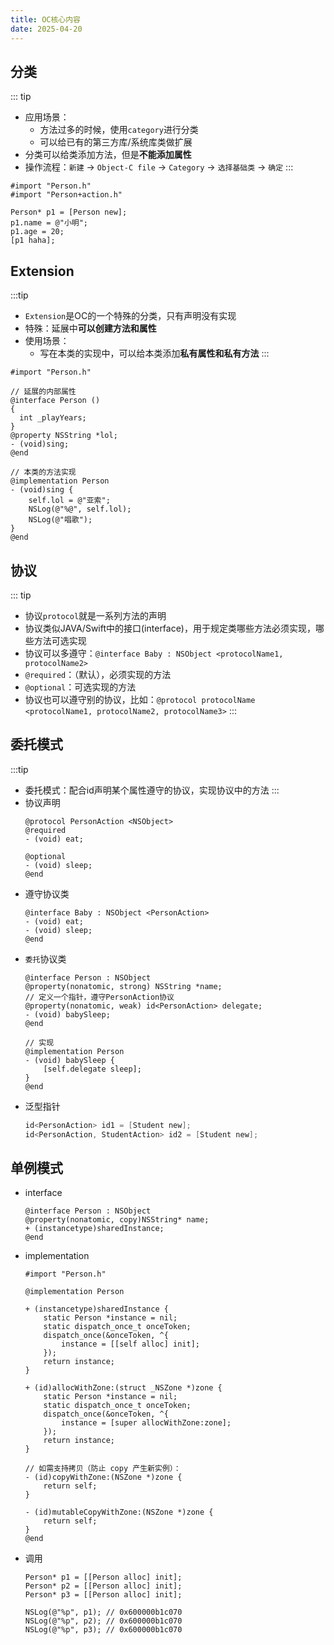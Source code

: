 ```yaml
---
title: OC核心内容
date: 2025-04-20
---
```

## 分类
::: tip
- 应用场景：
  - 方法过多的时候，使用`category`进行分类
  - 可以给已有的第三方库/系统库类做扩展
- 分类可以给类添加方法，但是**不能添加属性**
- 操作流程：`新建` -> `Object-C file` -> `Category` -> `选择基础类` -> `确定`
:::
```objc
#import "Person.h"
#import "Person+action.h"

Person* p1 = [Person new];
p1.name = @"小明";
p1.age = 20;
[p1 haha];
```

## Extension
:::tip
- `Extension`是OC的一个特殊的分类，只有声明没有实现
- 特殊：延展中**可以创建方法和属性**
- 使用场景：
  - 写在本类的实现中，可以给本类添加**私有属性和私有方法**
:::
```objc
#import "Person.h"

// 延展的内部属性
@interface Person ()
{
  int _playYears;
}
@property NSString *lol;
- (void)sing;
@end

// 本类的方法实现
@implementation Person
- (void)sing {
    self.lol = @"亚索";
    NSLog(@"%@", self.lol);
    NSLog(@"唱歌");
}
@end
```
## 协议
::: tip
- 协议`protocol`就是一系列方法的声明
- 协议类似JAVA/Swift中的接口(interface)，用于规定类哪些方法必须实现，哪些方法可选实现
- 协议可以多遵守：`@interface Baby : NSObject <protocolName1, protocolName2>`
- `@required`：（默认），必须实现的方法
- `@optional`：可选实现的方法
- 协议也可以遵守别的协议，比如：`@protocol protocolName <protocolName1, protocolName2, protocolName3>`
:::
## 委托模式
:::tip
- 委托模式：配合id声明某个属性遵守的协议，实现协议中的方法
:::
- 协议声明
  ```objc
  @protocol PersonAction <NSObject>
  @required
  - (void) eat;

  @optional
  - (void) sleep;
  @end
  ```
- 遵守协议类
  ```objc
  @interface Baby : NSObject <PersonAction>
  - (void) eat;
  - (void) sleep;
  @end
  ```
- `委托`协议类
  ```objc
  @interface Person : NSObject
  @property(nonatomic, strong) NSString *name;
  // 定义一个指针，遵守PersonAction协议
  @property(nonatomic, weak) id<PersonAction> delegate;
  - (void) babySleep;
  @end

  // 实现
  @implementation Person
  - (void) babySleep {
      [self.delegate sleep];
  }
  @end
  ```
- 泛型指针
  ```c
  id<PersonAction> id1 = [Student new];
  id<PersonAction, StudentAction> id2 = [Student new];
  ```

## 单例模式
- interface
  ```objc
  @interface Person : NSObject
  @property(nonatomic, copy)NSString* name;
  + (instancetype)sharedInstance;
  @end
  ```
- implementation
  ```objc
  #import "Person.h"

  @implementation Person

  + (instancetype)sharedInstance {
      static Person *instance = nil;
      static dispatch_once_t onceToken;
      dispatch_once(&onceToken, ^{
          instance = [[self alloc] init];
      });
      return instance;
  }

  + (id)allocWithZone:(struct _NSZone *)zone {
      static Person *instance = nil;
      static dispatch_once_t onceToken;
      dispatch_once(&onceToken, ^{
          instance = [super allocWithZone:zone];
      });
      return instance;
  }

  // 如需支持拷贝（防止 copy 产生新实例）：
  - (id)copyWithZone:(NSZone *)zone {
      return self;
  }

  - (id)mutableCopyWithZone:(NSZone *)zone {
      return self;
  }
  @end
  ```
- 调用
  ```objc
  Person* p1 = [[Person alloc] init];
  Person* p2 = [[Person alloc] init];
  Person* p3 = [[Person alloc] init];

  NSLog(@"%p", p1); // 0x600000b1c070
  NSLog(@"%p", p2); // 0x600000b1c070
  NSLog(@"%p", p3); // 0x600000b1c070
  ```